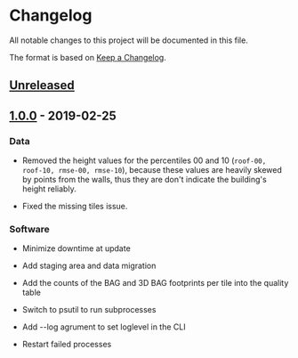 # Changelog
All notable changes to this project will be documented in this file.

The format is based on [Keep a Changelog](http://keepachangelog.com/en/1.0.0/).

## [Unreleased]


## [1.0.0] - 2019-02-25
### Data
+ Removed the height values for the percentiles 00 and 10 (`roof-00, roof-10, rmse-00, rmse-10`), because these values are heavily skewed by points from the walls, thus they are don't indicate the building's height reliably.

+ Fixed the missing tiles issue.

### Software

+ Minimize downtime at update

+ Add staging area and data migration

+ Add the counts of the BAG and 3D BAG footprints per tile into the quality table

+ Switch to psutil to run subprocesses

+ Add --log agrument to set loglevel in the CLI

+ Restart failed processes

[Unreleased]: https://github.com/tudelft3d/bag3d
[1.0.0]: https://github.com/tudelft3d/bag3d